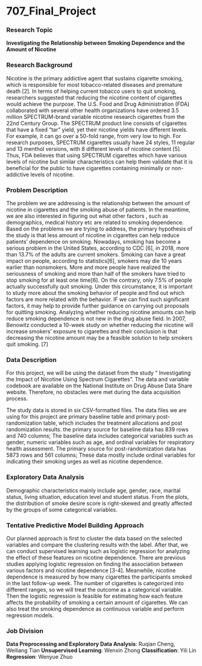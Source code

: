 # 707_Final_Project
### Research Topic
**Investigating the Relationship between Smoking Dependence and the Amount of Nicotine**

### Research Background

Nicotine is the primary addictive agent that sustains cigarette
smoking, which is responsible for most tobacco-related diseases and premature death
[2]. In terms of helping current tobacco users to quit smoking, researchers suggested
that reducing the nicotine content of cigarettes would achieve the purpose. The U.S.
Food and Drug Administration (FDA) collaborated with several other health
organizations have ordered 3.5 million SPECTRUM-brand variable nicotine research
cigarettes from the 22nd Century Group. The SPECTRUM product line consists of
cigarettes that have a fixed “tar” yield, yet their nicotine yields have different levels.
For example, it can go over a 50-fold range, from very low to high. For research
purposes, SPECTRUM cigarettes usually have 24 styles, 11 regular and 13 menthol
versions, with 8 different levels of nicotine content [5]. Thus, FDA believes that using
SPECTRUM cigarettes which have various levels of nicotine but similar
characteristics can help them validate that it is beneficial for the public to have
cigarettes containing minimally or non-addictive levels of nicotine.

### Problem Description

The problem we are addressing is the relationship between the amount of nicotine in
cigarettes and the smoking abuse of patients. In the meantime, we are also interested
in figuring out what other factors , such as demographics, medical history etc are
related to smoking dependence. Based on the problems we are trying to address, the
primary hypothesis of the study is that less amount of nicotine in cigarettes can help
reduce patients’ dependence on smoking. Nowadays, smoking has become a serious
problem in the United States, according to CDC [6], in 2018, more than 13.7% of the
adults are current smokers. Smoking can have a great impact on people, according to
statistics[6], smokers may die 10 years earlier than nonsmokers. More and more
people have realized the seriousness of smoking and more than half of the smokers
have tried to stop smoking for at least one time[6]. On the contrary, only 7.5% of
people actually successfully quit smoking. Under this circumstance, it is important to
study more about the smoking behavior of people and find out which factors are more
related with the behavior. IF we can find such significant factors, it may help to
provide further guidance on carrying out proposals for quitting smoking. Analyzing
whether reducing nicotine amounts can help reduce smoking dependence is not new
in the drug abuse field. In 2007, Benowitz conducted a 10-week study on whether
reducing the nicotine will increase smokers’ exposure to cigarettes and their
conclusion is that decreasing the nicotine amount may be a feasible solution to help
smokers quit smoking. [7]

### Data Description

For this project, we will be using the dataset from the study “ Investigating the Impact
of Nicotine Using Spectrum Cigarettes”. The data and variable codebook are available
on the National Institute on Drug Abuse Data Share website. Therefore, no obstacles
were met during the data acquisition process.

The study data is stored in six CSV-formatted files. The data files we are using for this project are 
primary baseline table and primary post-randomization table, which includes the treatment allocations and post randomization results. 
the primary source for baseline data has 839 rows and 740 columns; The baseline data includes categorical variables such as gender,
numeric variables such as age, and ordinal variables for respiratory health assessment. The primary source for post-randomization data has 5873 rows and 561 columns; 
These data mostly include ordinal variables for indicating their smoking
urges as well as nicotine dependence.

### Exploratory Data Analysis
Demographic characteristics mainly include age, gender, race, marital status, living
situation, education level and student status. From the plots, the distribution of smoke
desire score is right-skewed and greatly affected by the groups of some categorical
variables.

### Tentative Predictive Model Building Approach
Our planned approach is first to cluster the data based on the selected variables and compare the clustering results
with the label. After that, we can conduct supervised learning such as logistic regression
for analyzing the effect of these features on nicotine dependence. There are previous
studies applying logistic regression on finding the association between various factors
and nicotine dependence [3-4]. Meanwhile, nicotine dependence is measured by how
many cigarettes the participants smoked in the last follow-up week. The number of
cigarettes is categorized into different ranges, so we will treat the outcome as a
categorical variable. Then the logistic regression is feasible for estimating how each
feature affects the probability of smoking a certain amount of cigarettes. We can also treat the smoking dependence as 
continuous variable and perform regression models. 

### Job Division
**Data Preprocessing and Exploratory Data Analysis**: Ruqian Cheng, Weiliang Tian
**Unsupervised Learning**: Wenxin Zhong
**Classification**: Yili Lin
**Regression**: Wenyue Zhuo
